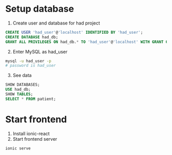# Setup database

1. Create user and database for had project

```sql
CREATE USER 'had_user'@'localhost' IDENTIFIED BY 'had_user';
CREATE DATABASE had_db;
GRANT ALL PRIVILEGES ON had_db.* TO 'had_user'@'localhost' WITH GRANT OPTION;
```

2. Enter MySQL as had_user

```bash
mysql -u had_user -p
# password is had_user
```

3. See data

```sql
SHOW DATABASES;
USE had_db;
SHOW TABLES;
SELECT * FROM patient;
```

# Start frontend

1. Install ionic-react
2. Start frontend server

```bash
ionic serve
```

